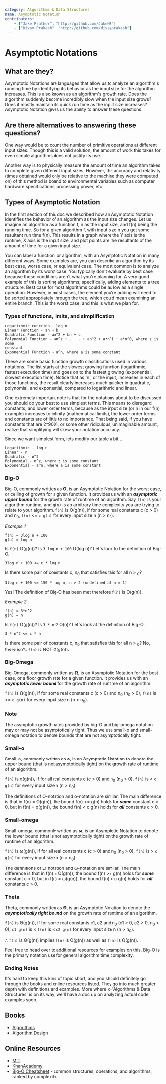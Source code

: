 ```yaml
---
category: Algorithms & Data Structures
name: Asymptotic Notation
contributors:
    - ["Jake Prather", "http://github.com/JakeHP"]
    - ["Divay Prakash", "http://github.com/divayprakash"]
---
```


# Asymptotic Notations

## What are they?

Asymptotic Notations are languages that allow us to analyze an algorithm's 
running time by identifying its behavior as the input size for the algorithm 
increases. This is also known as an algorithm's growth rate. Does the 
algorithm suddenly become incredibly slow when the input size grows? Does it 
mostly maintain its quick run time as the input size increases? Asymptotic 
Notation gives us the ability to answer these questions.

## Are there alternatives to answering these questions?

One way would be to count the number of primitive operations at different 
input sizes. Though this is a valid solution, the amount of work this takes 
for even simple algorithms does not justify its use.

Another way is to physically measure the amount of time an algorithm takes to 
complete given different input sizes. However, the accuracy and relativity 
(times obtained would only be relative to the machine they were computed on) 
of this method is bound to environmental variables such as computer hardware 
specifications, processing power, etc.

## Types of Asymptotic Notation

In the first section of this doc we described how an Asymptotic Notation 
identifies the behavior of an algorithm as the input size changes. Let us 
imagine an algorithm as a function f, n as the input size, and f(n) being 
the running time. So for a given algorithm f, with input size n you get 
some resultant run time f(n). This results in a graph where the Y axis is the 
runtime, X axis is the input size, and plot points are the resultants of the 
amount of time for a given input size.

You can label a function, or algorithm, with an Asymptotic Notation in many 
different ways. Some examples are, you can describe an algorithm by its best 
case, worse case, or equivalent case. The most common is to analyze an 
algorithm by its worst case. You typically don't evaluate by best case because 
those conditions aren't what you're planning for. A very good example of this 
is sorting algorithms; specifically, adding elements to a tree structure. Best 
case for most algorithms could be as low as a single operation. However, in 
most cases, the element you're adding will need to be sorted appropriately 
through the tree, which could mean examining an entire branch. This is the 
worst case, and this is what we plan for.

### Types of functions, limits, and simplification

```
Logarithmic Function - log n
Linear Function - an + b
Quadratic Function - an^2 + bn + c
Polynomial Function - an^z + . . . + an^2 + a*n^1 + a*n^0, where z is some 
constant
Exponential Function - a^n, where a is some constant
```

These are some basic function growth classifications used in various 
notations. The list starts at the slowest growing function (logarithmic, 
fastest execution time) and goes on to the fastest growing (exponential, 
slowest execution time). Notice that as 'n', or the input, increases in each 
of those functions, the result clearly increases much quicker in quadratic, 
polynomial, and exponential, compared to logarithmic and linear.

One extremely important note is that for the notations about to be discussed 
you should do your best to use simplest terms. This means to disregard 
constants, and lower order terms, because as the input size (or n in our f(n) 
example) increases to infinity (mathematical limits), the lower order terms 
and constants are of little to no importance. That being said, if you have 
constants that are 2^9001, or some other ridiculous, unimaginable amount, 
realize that simplifying will skew your notation accuracy.

Since we want simplest form, lets modify our table a bit...

```
Logarithmic - log n
Linear - n
Quadratic - n^2
Polynomial - n^z, where z is some constant
Exponential - a^n, where a is some constant
```

### Big-O
Big-O, commonly written as **O**, is an Asymptotic Notation for the worst 
case, or ceiling of growth for a given function. It provides us with an 
_**asymptotic upper bound**_ for the growth rate of runtime of an algorithm.
Say `f(n)` is your algorithm runtime, and `g(n)` is an arbitrary time 
complexity you are trying to relate to your algorithm. `f(n)` is O(g(n)), if 
for some real constants c (c > 0) and n<sub>0</sub>, `f(n)` <= `c g(n)` for every input size 
n (n > n<sub>0</sub>).

*Example 1*

```
f(n) = 3log n + 100
g(n) = log n
```

Is `f(n)` O(g(n))?
Is `3 log n + 100` O(log n)?
Let's look to the definition of Big-O.

```
3log n + 100 <= c * log n
```

Is there some pair of constants c, n<sub>0</sub> that satisfies this for all n > <sub>0</sub>?

```
3log n + 100 <= 150 * log n, n > 2 (undefined at n = 1)
```

Yes! The definition of Big-O has been met therefore `f(n)` is O(g(n)).

*Example 2*

```
f(n) = 3*n^2
g(n) = n
```

Is `f(n)` O(g(n))?
Is `3 * n^2` O(n)?
Let's look at the definition of Big-O.

```
3 * n^2 <= c * n
```

Is there some pair of constants c, n<sub>0</sub> that satisfies this for all n > <sub>0</sub>?
No, there isn't. `f(n)` is NOT O(g(n)).

### Big-Omega
Big-Omega, commonly written as **Ω**, is an Asymptotic Notation for the best 
case, or a floor growth rate for a given function. It provides us with an 
_**asymptotic lower bound**_ for the growth rate of runtime of an algorithm.

`f(n)` is Ω(g(n)), if for some real constants c (c > 0) and n<sub>0</sub> (n<sub>0</sub> > 0), `f(n)` is >= `c g(n)` 
for every input size n (n > n<sub>0</sub>).

### Note

The asymptotic growth rates provided by big-O and big-omega notation may or 
may not be asymptotically tight. Thus we use small-o and small-omega notation 
to denote bounds that are not asymptotically tight. 

### Small-o
Small-o, commonly written as **o**, is an Asymptotic Notation to denote the 
upper bound (that is not asymptotically tight) on the growth rate of runtime 
of an algorithm.

`f(n)` is o(g(n)), if for all real constants c (c > 0) and n<sub>0</sub> (n<sub>0</sub> > 0), `f(n)` is < `c g(n)` 
for every input size n (n > n<sub>0</sub>).

The definitions of O-notation and o-notation are similar. The main difference 
is that in f(n) = O(g(n)), the bound f(n) <= g(n) holds for _**some**_ 
constant c > 0, but in f(n) = o(g(n)), the bound f(n) < c g(n) holds for 
_**all**_ constants c > 0.

### Small-omega
Small-omega, commonly written as **ω**, is an Asymptotic Notation to denote 
the lower bound (that is not asymptotically tight) on the growth rate of 
runtime of an algorithm.

`f(n)` is ω(g(n)), if for all real constants c (c > 0) and n<sub>0</sub> (n<sub>0</sub> > 0), `f(n)` is > `c g(n)` 
for every input size n (n > n<sub>0</sub>).

The definitions of Ω-notation and ω-notation are similar. The main difference 
is that in f(n) = Ω(g(n)), the bound f(n) >= g(n) holds for _**some**_ 
constant c > 0, but in f(n) = ω(g(n)), the bound f(n) > c g(n) holds for 
_**all**_ constants c > 0.

### Theta
Theta, commonly written as **Θ**, is an Asymptotic Notation to denote the 
_**asymptotically tight bound**_ on the growth rate of runtime of an algorithm. 

`f(n)` is Θ(g(n)), if for some real constants c1, c2 and n<sub>0</sub> (c1 > 0, c2 > 0, n<sub>0</sub> > 0), 
`c1 g(n)` is < `f(n)` is < `c2 g(n)` for every input size n (n > n<sub>0</sub>).

∴ `f(n)` is Θ(g(n)) implies `f(n)` is O(g(n)) as well as `f(n)` is Ω(g(n)).

Feel free to head over to additional resources for examples on this. Big-O 
is the primary notation use for general algorithm time complexity.

### Ending Notes
It's hard to keep this kind of topic short, and you should definitely go 
through the books and online resources listed. They go into much greater depth 
with definitions and examples. More where x='Algorithms & Data Structures' is 
on its way; we'll have a doc up on analyzing actual code examples soon.

## Books

* [Algorithms](http://www.amazon.com/Algorithms-4th-Robert-Sedgewick/dp/032157351X)
* [Algorithm Design](http://www.amazon.com/Algorithm-Design-Foundations-Analysis-Internet/dp/0471383651)

## Online Resources

* [MIT](http://web.mit.edu/16.070/www/lecture/big_o.pdf)
* [KhanAcademy](https://www.khanacademy.org/computing/computer-science/algorithms/asymptotic-notation/a/asymptotic-notation)
* [Big-O Cheatsheet](http://bigocheatsheet.com/) - common structures, operations, and algorithms, ranked by complexity.
